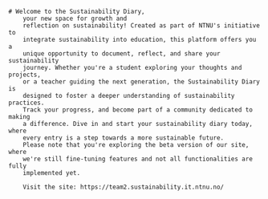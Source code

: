     # Welcome to the Sustainability Diary,
        your new space for growth and
        reflection on sustainability! Created as part of NTNU's initiative to
        integrate sustainability into education, this platform offers you a
        unique opportunity to document, reflect, and share your sustainability
        journey. Whether you're a student exploring your thoughts and projects,
        or a teacher guiding the next generation, the Sustainability Diary is
        designed to foster a deeper understanding of sustainability practices.
        Track your progress, and become part of a community dedicated to making
        a difference. Dive in and start your sustainability diary today, where
        every entry is a step towards a more sustainable future.
        Please note that you're exploring the beta version of our site, where
        we're still fine-tuning features and not all functionalities are fully
        implemented yet.

        Visit the site: https://team2.sustainability.it.ntnu.no/